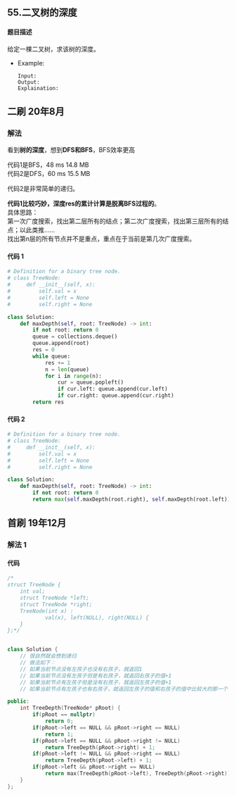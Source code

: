 ## 55.二叉树的深度
#### 题目描述
给定一棵二叉树，求该树的深度。

- Example:
    ```
    Input: 
    Output: 
    Explaination:
    ```  

## 二刷 20年8月
### 解法 
看到**树的深度**，想到**DFS和BFS**，BFS效率更高  

代码1是BFS，48 ms	14.8 MB  
代码2是DFS，60 ms	15.5 MB  

代码2是非常简单的递归。  

**代码1比较巧妙，深度res的累计计算是脱离BFS过程的**。  
具体思路：  
第一次广度搜索，找出第二层所有的结点；第二次广度搜索，找出第三层所有的结点；以此类推……  
找出第n层的所有节点并不是重点，重点在于当前是第几次广度搜索。
#### 代码 1
```python
# Definition for a binary tree node.
# class TreeNode:
#     def __init__(self, x):
#         self.val = x
#         self.left = None
#         self.right = None

class Solution:
    def maxDepth(self, root: TreeNode) -> int:
        if not root: return 0
        queue = collections.deque()
        queue.append(root)
        res = 0
        while queue:
            res += 1
            n = len(queue)
            for i in range(n):
                cur = queue.popleft()
                if cur.left: queue.append(cur.left)
                if cur.right: queue.append(cur.right)
        return res
```

#### 代码 2
```python
# Definition for a binary tree node.
# class TreeNode:
#     def __init__(self, x):
#         self.val = x
#         self.left = None
#         self.right = None

class Solution:
    def maxDepth(self, root: TreeNode) -> int:
        if not root: return 0
        return max(self.maxDepth(root.right), self.maxDepth(root.left)) + 1
```


## 首刷 19年12月
### 解法 1
#### 代码
```cpp
/*
struct TreeNode {
	int val;
	struct TreeNode *left;
	struct TreeNode *right;
	TreeNode(int x) :
			val(x), left(NULL), right(NULL) {
	}
};*/


class Solution {
    // 很自然就会想到递归
    // 做法如下：
    // 如果当前节点没有左孩子也没有右孩子，就返回1
    // 如果当前节点没有左孩子但是有右孩子，就返回右孩子的值+1
    // 如果当前节点有左孩子但是没有右孩子，就返回左孩子的值+1
    // 如果当前节点有左孩子也有右孩子，就返回左孩子的值和右孩子的值中比较大的那一个

public:
    int TreeDepth(TreeNode* pRoot) {
        if(pRoot == nullptr)
            return 0;
        if(pRoot->left == NULL && pRoot->right == NULL)
            return 1;
        if(pRoot->left == NULL && pRoot->right != NULL)
            return TreeDepth(pRoot->right) + 1;
        if(pRoot->left != NULL && pRoot->right == NULL)
            return TreeDepth(pRoot->left) + 1;
        if(pRoot->left && pRoot->right == NULL)
            return max(TreeDepth(pRoot->left), TreeDepth(pRoot->right)) + 1;
    }
};
```